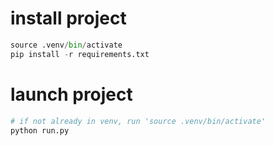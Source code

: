# install project
```python
source .venv/bin/activate
pip install -r requirements.txt
```

# launch project
```python
# if not already in venv, run 'source .venv/bin/activate'
python run.py
```
